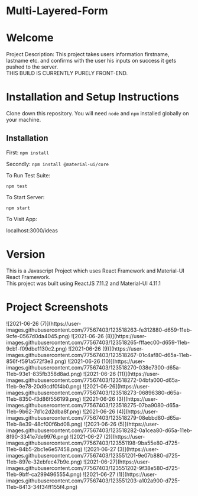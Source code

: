 # Multi-Layered-Form

<h1>Welcome</h1
This is a Practice Project to show basic understanding of ReactJS and Implementation of Material-UI.

Project Description: 
This project takes users information firstname, lastname etc. and confirms with the user his inputs on success it gets pushed to the server. 
<br>
THIS BUILD IS CURRENTLY PURELY FRONT-END.

<h1>Installation and Setup Instructions</h1>
Clone down this repository. You will need <code>node</code> and <code>npm</code> installed globally on your machine.

<h2>Installation</h2>

First:
<code>npm install</code>

Secondly:
<code>npm install @material-ui/core</code>

To Run Test Suite:

<code>npm test</code>

To Start Server:

<code>npm start</code>

To Visit App:

localhost:3000/ideas

<h1>Version</h1>
This is a Javascript Project which uses React Framework and Material-UI React Framework. <br>
This project was built using ReactJS 7.11.2 and Material-UI 4.11.1


<h1>Project Screenshots</h1>
![2021-06-26 (7)](https://user-images.githubusercontent.com/77567403/123518263-fe312880-d659-11eb-9cfe-0567d0da4045.png)
![2021-06-26 (8)](https://user-images.githubusercontent.com/77567403/123518265-fffaec00-d659-11eb-9cb1-f09dbe1130c2.png)
![2021-06-26 (9)](https://user-images.githubusercontent.com/77567403/123518267-01c4af80-d65a-11eb-856f-f591a572f3e3.png)
![2021-06-26 (10)](https://user-images.githubusercontent.com/77567403/123518270-038e7300-d65a-11eb-93e1-835fb358d8ad.png)
![2021-06-26 (11)](https://user-images.githubusercontent.com/77567403/123518272-04bfa000-d65a-11eb-9e78-20d9cdf0f4b0.png)
![2021-06-26](https://user-images.githubusercontent.com/77567403/123518273-06896380-d65a-11eb-8350-f3d86f556199.png)
![2021-06-26 (3)](https://user-images.githubusercontent.com/77567403/123518275-07ba9080-d65a-11eb-9b62-7d1c2d2dba8f.png)
![2021-06-26 (4)](https://user-images.githubusercontent.com/77567403/123518279-08ebbd80-d65a-11eb-8e39-48cf00f6bd08.png)
![2021-06-26 (5)](https://user-images.githubusercontent.com/77567403/123518282-0a1cea80-d65a-11eb-8f90-3341e7de9976.png)
![2021-06-27 (2)](https://user-images.githubusercontent.com/77567403/123551198-9ba55e80-d725-11eb-84b5-2bc1e6e57458.png)
![2021-06-27 (3)](https://user-images.githubusercontent.com/77567403/123551201-9e07b880-d725-11eb-897e-32ebfec47b9e.png)
![2021-06-27](https://user-images.githubusercontent.com/77567403/123551202-9f38e580-d725-11eb-9bff-ca2994965554.png)
![2021-06-27 (1)](https://user-images.githubusercontent.com/77567403/123551203-a102a900-d725-11eb-8413-34f34ff155f4.png)


